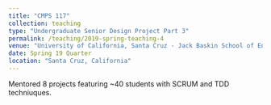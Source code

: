 ```yaml
---
title: "CMPS 117"
collection: teaching
type: "Undergraduate Senior Design Project Part 3"
permalink: /teaching/2019-spring-teaching-4
venue: "University of California, Santa Cruz - Jack Baskin School of Engineering"
date: Spring 19 Quarter
location: "Santa Cruz, California"
---
```


Mentored 8 projects featuring ~40 students with SCRUM and TDD techniuques. 


